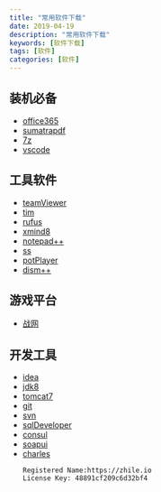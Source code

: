 ```yaml
---
title: "常用软件下载"
date: 2019-04-19
description: "常用软件下载"
keywords: [软件下载]
tags: [软件]
categories: [软件]
---
```


## 装机必备
- [office365](https://portal.office.com)
- [sumatrapdf](https://www.sumatrapdfreader.org/downloadafter.html)
- [7z](https://sparanoid.com/lab/7z/download.html)
- [vscode](https://code.visualstudio.com/docs/?dv=winzip)
## 工具软件
- [teamViewer](https://dl.tvcdn.de/download/TeamViewerPortable.zip)
- [tim](https://office.qq.com/download.html)
- [rufus](https://github.com/pbatard/rufus/releases)
- [xmind8](https://www.xmind.net/download/xmind8)
- [notepad++](https://notepad-plus-plus.org/download)
- [ss](https://github.com/shadowsocks/shadowsocks-windows/releases)
- [potPlayer](https://www.videohelp.com/software/PotPlayer/old-versions#download)
- [dism++](https://www.chuyu.me/zh-Hans/index.html)
## 游戏平台
- [战网](https://www.battlenet.com.cn/download/getInstallerForGame?os=win&locale=zhCN&version=LIVE&gameProgram=BATTLENET_APP)
## 开发工具
- [idea](https://www.jetbrains.com/idea/download/)
- [jdk8](https://www.oracle.com/technetwork/java/javase/downloads/jdk8-downloads-2133151.html)
- [tomcat7](https://tomcat.apache.org/download-70.cgi)
- [git](https://git-scm.com/downloads)
- [svn](https://tortoisesvn.net/downloads.html)
- [sqlDeveloper](https://www.oracle.com/technetwork/developer-tools/sql-developer/downloads/index.html)
- [consul](https://www.consul.io/downloads.html)
- [soapui](http://smartbearsoftware.com/distrib/soapui/3.0.1/soapui-3.0.1-windows-bin.zip)
- [charles](https://www.charlesproxy.com/latest-release/download.do#)
  ```
  Registered Name:https://zhile.io
  License Key: 48891cf209c6d32bf4
  ```